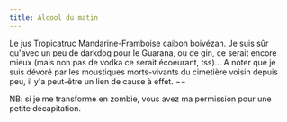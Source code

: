 ```yaml
---
title: Alcool du matin
---
```


Le jus Tropicatruc Mandarine-Framboise caibon boivézan. Je suis sûr qu'avec un
peu de darkdog pour le Guarana, ou de gin, ce serait encore mieux (mais non
pas de vodka ce serait écoeurant, tss)... A noter que je suis dévoré par les
moustiques morts-vivants du cimetière voisin depuis peu, il y'a peut-être un
lien de cause à effet. ¬¬

NB: si je me transforme en zombie, vous avez ma permission pour une petite
décapitation.

